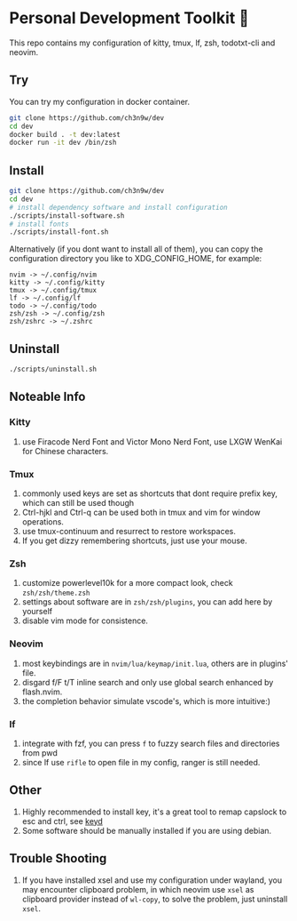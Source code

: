 # Personal Development Toolkit 📡

This repo contains my configuration of kitty, tmux, lf, zsh, todotxt-cli and neovim.

## Try

You can try my configuration in docker container.

```bash
git clone https://github.com/ch3n9w/dev
cd dev
docker build . -t dev:latest
docker run -it dev /bin/zsh
```
## Install

```bash
git clone https://github.com/ch3n9w/dev
cd dev
# install dependency software and install configuration
./scripts/install-software.sh
# install fonts
./scripts/install-font.sh
```

Alternatively (if you dont want to install all of them), you can copy the configuration directory you like to XDG_CONFIG_HOME, for example:

```
nvim -> ~/.config/nvim
kitty -> ~/.config/kitty
tmux -> ~/.config/tmux
lf -> ~/.config/lf
todo -> ~/.config/todo
zsh/zsh -> ~/.config/zsh
zsh/zshrc -> ~/.zshrc
```

## Uninstall

```bash
./scripts/uninstall.sh
```

## Noteable Info

### Kitty

1. use Firacode Nerd Font and Victor Mono Nerd Font, use LXGW WenKai for Chinese characters.

### Tmux

1. commonly used keys are set as shortcuts that dont require prefix key, which can still be used though
2. Ctrl-hjkl and Ctrl-q can be used both in tmux and vim for window operations.
3. use tmux-continuum and resurrect to restore workspaces.
4. If you get dizzy remembering shortcuts, just use your mouse.

### Zsh

1. customize powerlevel10k for a more compact look, check `zsh/zsh/theme.zsh`
2. settings about software are in `zsh/zsh/plugins`, you can add here by yourself
3. disable vim mode for consistence.

### Neovim

1. most keybindings are in `nvim/lua/keymap/init.lua`, others are in plugins' file.
2. disgard f/F t/T inline search and only use global search enhanced by flash.nvim.
3. the completion behavior simulate vscode's, which is more intuitive:)

### lf

1. integrate with fzf, you can press `f` to fuzzy search files and directories from pwd
2. since lf use `rifle` to open file in my config, ranger is still needed.

## Other

1. Highly recommended to install key, it's a great tool to remap capslock to esc and ctrl, see [keyd](https://github.com/rvaiya/keyd)
2. Some software should be manually installed if you are using debian.

## Trouble Shooting

1. If you have installed xsel and use my configuration under wayland, you may encounter clipboard problem, in which neovim use `xsel` as clipboard provider instead of `wl-copy`, to solve the problem, just uninstall `xsel`.

